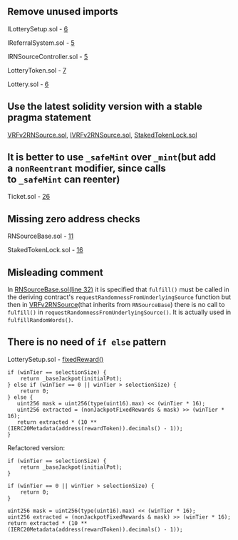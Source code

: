 ## Remove unused imports
ILotterySetup.sol - [6](https://github.com/code-423n4/2023-03-wenwin/blob/main/src/interfaces/ILotterySetup.sol#L6)

IReferralSystem.sol - [5](https://github.com/code-423n4/2023-03-wenwin/blob/main/src/interfaces/IReferralSystem.sol#L5)

IRNSourceController.sol - [5](https://github.com/code-423n4/2023-03-wenwin/blob/main/src/interfaces/IRNSourceController.sol#L5)

LotteryToken.sol - [7](https://github.com/code-423n4/2023-03-wenwin/blob/main/src/LotteryToken.sol#L7)

Lottery.sol - [6](https://github.com/code-423n4/2023-03-wenwin/blob/main/src/Lottery.sol#L6)

## Use the latest solidity version with a stable pragma statement
[VRFv2RNSource.sol](https://github.com/code-423n4/2023-03-wenwin/blob/main/src/VRFv2RNSource.sol#L3), [IVRFv2RNSource.sol](https://github.com/code-423n4/2023-03-wenwin/blob/main/src/interfaces/IVRFv2RNSource.sol#L3), [StakedTokenLock.sol](https://github.com/code-423n4/2023-03-wenwin/blob/main/src/staking/StakedTokenLock.sol#L3)


## It is better to use `_safeMint` over `_mint`(but add a `nonReentrant` modifier, since calls to `_safeMint` can reenter)
Ticket.sol - [26](https://github.com/code-423n4/2023-03-wenwin/blob/main/src/Ticket.sol#L26)

## Missing zero address checks
RNSourceBase.sol - [11](https://github.com/code-423n4/2023-03-wenwin/blob/main/src/RNSourceBase.sol#L11)

StakedTokenLock.sol - [16](https://github.com/code-423n4/2023-03-wenwin/blob/main/src/staking/StakedTokenLock.sol#L18)

## Misleading comment
In [RNSourceBase.sol(line 32)](https://github.com/code-423n4/2023-03-wenwin/blob/main/src/RNSourceBase.sol#L32) it is specified that `fulfill()` must be called in the deriving contract's `requestRandomnessFromUnderlyingSource` function but then in [VRFv2RNSource](https://github.com/code-423n4/2023-03-wenwin/blob/main/src/VRFv2RNSource.sol#L37)(that inherits from `RNSourceBase`) there is no call to `fulfill()` in `requestRandomnessFromUnderlyingSource()`. It is actually used in `fulfillRandomWords()`.

## There is no need of `if else` pattern
LotterySetup.sol - [fixedReward()](https://github.com/code-423n4/2023-03-wenwin/blob/main/src/LotterySetup.sol#L121-L129)
```
if (winTier == selectionSize) {
    return _baseJackpot(initialPot);
} else if (winTier == 0 || winTier > selectionSize) {
    return 0;
} else {
   uint256 mask = uint256(type(uint16).max) << (winTier * 16);
   uint256 extracted = (nonJackpotFixedRewards & mask) >> (winTier * 16);
   return extracted * (10 ** (IERC20Metadata(address(rewardToken)).decimals() - 1));
}
```
Refactored version:
```
if (winTier == selectionSize) {
    return _baseJackpot(initialPot);
}

if (winTier == 0 || winTier > selectionSize) {
    return 0;
}

uint256 mask = uint256(type(uint16).max) << (winTier * 16);
uint256 extracted = (nonJackpotFixedRewards & mask) >> (winTier * 16);
return extracted * (10 ** (IERC20Metadata(address(rewardToken)).decimals() - 1));